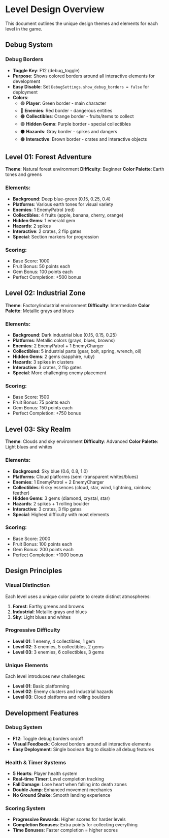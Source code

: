 # Level Design Overview

This document outlines the unique design themes and elements for each level in the game.

## Debug System

### Debug Borders
- **Toggle Key**: F12 (debug_toggle)
- **Purpose**: Shows colored borders around all interactive elements for development
- **Easy Disable**: Set `DebugSettings.show_debug_borders = false` for deployment
- **Colors**:
  - 🟢 **Player**: Green border - main character
  - 🔴 **Enemies**: Red border - dangerous entities
  - 🟠 **Collectibles**: Orange border - fruits/items to collect
  - 🟣 **Hidden Gems**: Purple border - special collectibles
  - ⚫ **Hazards**: Gray border - spikes and dangers
  - 🟤 **Interactive**: Brown border - crates and interactive objects

## Level 01: Forest Adventure
**Theme**: Natural forest environment
**Difficulty**: Beginner
**Color Palette**: Earth tones and greens

### Elements:
- **Background**: Deep blue-green (0.15, 0.25, 0.4)
- **Platforms**: Various earth tones for visual variety
- **Enemies**: 1 EnemyPatrol (red)
- **Collectibles**: 4 fruits (apple, banana, cherry, orange)
- **Hidden Gems**: 1 emerald gem
- **Hazards**: 2 spikes
- **Interactive**: 2 crates, 2 flip gates
- **Special**: Section markers for progression

### Scoring:
- Base Score: 1000
- Fruit Bonus: 50 points each
- Gem Bonus: 100 points each
- Perfect Completion: +500 bonus

## Level 02: Industrial Zone
**Theme**: Factory/industrial environment
**Difficulty**: Intermediate
**Color Palette**: Metallic grays and blues

### Elements:
- **Background**: Dark industrial blue (0.15, 0.15, 0.25)
- **Platforms**: Metallic colors (grays, blues, browns)
- **Enemies**: 2 EnemyPatrol + 1 EnemyCharger
- **Collectibles**: 5 industrial parts (gear, bolt, spring, wrench, oil)
- **Hidden Gems**: 2 gems (sapphire, ruby)
- **Hazards**: 3 spikes in clusters
- **Interactive**: 3 crates, 2 flip gates
- **Special**: More challenging enemy placement

### Scoring:
- Base Score: 1500
- Fruit Bonus: 75 points each
- Gem Bonus: 150 points each
- Perfect Completion: +750 bonus

## Level 03: Sky Realm
**Theme**: Clouds and sky environment
**Difficulty**: Advanced
**Color Palette**: Light blues and whites

### Elements:
- **Background**: Sky blue (0.6, 0.8, 1.0)
- **Platforms**: Cloud platforms (semi-transparent whites/blues)
- **Enemies**: 1 EnemyPatrol + 2 EnemyCharger
- **Collectibles**: 6 sky essences (cloud, star, wind, lightning, rainbow, feather)
- **Hidden Gems**: 3 gems (diamond, crystal, star)
- **Hazards**: 2 spikes + 1 rolling boulder
- **Interactive**: 3 crates, 3 flip gates
- **Special**: Highest difficulty with most elements

### Scoring:
- Base Score: 2000
- Fruit Bonus: 100 points each
- Gem Bonus: 200 points each
- Perfect Completion: +1000 bonus

## Design Principles

### Visual Distinction
Each level uses a unique color palette to create distinct atmospheres:
1. **Forest**: Earthy greens and browns
2. **Industrial**: Metallic grays and blues  
3. **Sky**: Light blues and whites

### Progressive Difficulty
- **Level 01**: 1 enemy, 4 collectibles, 1 gem
- **Level 02**: 3 enemies, 5 collectibles, 2 gems
- **Level 03**: 3 enemies, 6 collectibles, 3 gems

### Unique Elements
Each level introduces new challenges:
- **Level 01**: Basic platforming
- **Level 02**: Enemy clusters and industrial hazards
- **Level 03**: Cloud platforms and rolling boulders

## Development Features

### Debug System
- **F12**: Toggle debug borders on/off
- **Visual Feedback**: Colored borders around all interactive elements
- **Easy Deployment**: Single boolean flag to disable all debug features

### Health & Timer Systems
- **5 Hearts**: Player health system
- **Real-time Timer**: Level completion tracking
- **Fall Damage**: Lose heart when falling into death zones
- **Double Jump**: Enhanced movement mechanics
- **No Ground Shake**: Smooth landing experience

### Scoring System
- **Progressive Rewards**: Higher scores for harder levels
- **Completion Bonuses**: Extra points for collecting everything
- **Time Bonuses**: Faster completion = higher scores